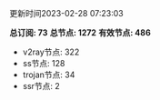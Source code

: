 更新时间2023-02-28 07:23:03

**总订阅: 73**
**总节点: 1272**
**有效节点: 486**
- v2ray节点: 322
- ss节点: 128
- trojan节点: 34
- ssr节点: 2
